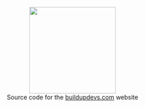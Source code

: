<p align="center">
  <a href="#" alt="BuildUpDevs Logo"><img src="https://buildupdevs.com/assets/images/logo.png" height="200" width="200"></a>
  <br>
  Source code for the <a href="https://buildupdevs.com">buildupdevs.com</a> website
</p>



